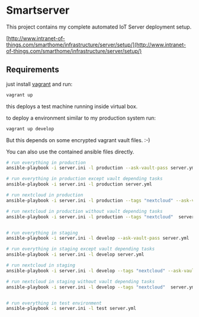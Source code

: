 # Smartserver

This project contains my complete automated IoT Server deployment setup.

[http://www.intranet-of-things.com/smarthome/infrastructure/server/setup/](http://www.intranet-of-things.com/smarthome/infrastructure/server/setup/)

## Requirements

just install [vagrant](https://www.vagrantup.com/) and run:

```bash
vagrant up
```

this deploys a test machine running inside virtual box.

to deploy a environment similar to my production system run:

```bash
vagrant up develop
```

But this depends on some encrypted vagrant vault files. :-)

You can also use the contained ansible files directly.

```bash
# run everything in production
ansible-playbook -i server.ini -l production --ask-vault-pass server.yml

# run everything in production except vault depending tasks
ansible-playbook -i server.ini -l production server.yml

# run nextcloud in production
ansible-playbook -i server.ini -l production --tags "nextcloud" --ask-vault-pass  server.yml

# run nextcloud in production without vault depending tasks
ansible-playbook -i server.ini -l production --tags "nextcloud"  server.yml


# run everything in staging
ansible-playbook -i server.ini -l develop --ask-vault-pass server.yml

# run everything in staging except vault depending tasks
ansible-playbook -i server.ini -l develop server.yml

# run nextcloud in staging
ansible-playbook -i server.ini -l develop --tags "nextcloud" --ask-vault-pass  server.yml

# run nextcloud in staging without vault depending tasks
ansible-playbook -i server.ini -l develop --tags "nextcloud"  server.yml


# run everything in test environment
ansible-playbook -i server.ini -l test server.yml
```
